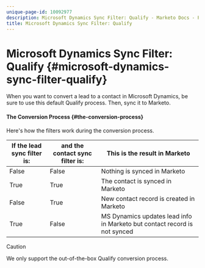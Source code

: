 ```yaml
---
unique-page-id: 10092977
description: Microsoft Dynamics Sync Filter: Qualify - Marketo Docs - Product Documentation
title: Microsoft Dynamics Sync Filter: Qualify
---
```


# Microsoft Dynamics Sync Filter: Qualify {#microsoft-dynamics-sync-filter-qualify}

When you want to convert a lead to a contact in Microsoft Dynamics, be sure to use this default Qualify process. Then, sync it to Marketo.

#### The Conversion Process {#the-conversion-process}

Here's how the filters work during the conversion process.

| If the lead sync filter is: |and the contact sync filter is: |This is the result in Marketo |
|---|---|---|
| False |False |Nothing is synced in Marketo |
| True |True |The contact is synced in Marketo |
| False |True |New contact record is created in Marketo |
| True |False |MS Dynamics updates lead info in Marketo but contact record is not synced |

>[!CAUTION]
>
>We only support the out-of-the-box Qualify conversion process.&nbsp;

